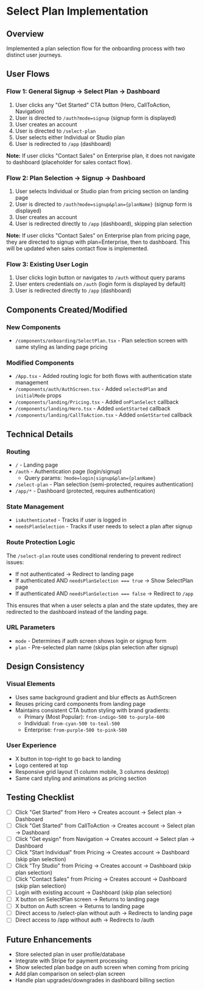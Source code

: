 # Select Plan Implementation

## Overview
Implemented a plan selection flow for the onboarding process with two distinct user journeys.

## User Flows

### Flow 1: General Signup → Select Plan → Dashboard
1. User clicks any "Get Started" CTA button (Hero, CallToAction, Navigation)
2. User is directed to `/auth?mode=signup` (signup form is displayed)
3. User creates an account
4. User is directed to `/select-plan`
5. User selects either Individual or Studio plan
6. User is redirected to `/app` (dashboard)

**Note:** If user clicks "Contact Sales" on Enterprise plan, it does not navigate to dashboard (placeholder for sales contact flow).

### Flow 2: Plan Selection → Signup → Dashboard
1. User selects Individual or Studio plan from pricing section on landing page
2. User is directed to `/auth?mode=signup&plan={planName}` (signup form is displayed)
3. User creates an account
4. User is redirected directly to `/app` (dashboard), skipping plan selection

**Note:** If user clicks "Contact Sales" on Enterprise plan from pricing page, they are directed to signup with plan=Enterprise, then to dashboard. This will be updated when sales contact flow is implemented.

### Flow 3: Existing User Login
1. User clicks login button or navigates to `/auth` without query params
2. User enters credentials on `/auth` (login form is displayed by default)
3. User is redirected directly to `/app` (dashboard)

## Components Created/Modified

### New Components
- `/components/onboarding/SelectPlan.tsx` - Plan selection screen with same styling as landing page pricing

### Modified Components
- `/App.tsx` - Added routing logic for both flows with authentication state management
- `/components/auth/AuthScreen.tsx` - Added `selectedPlan` and `initialMode` props
- `/components/landing/Pricing.tsx` - Added `onPlanSelect` callback
- `/components/landing/Hero.tsx` - Added `onGetStarted` callback
- `/components/landing/CallToAction.tsx` - Added `onGetStarted` callback

## Technical Details

### Routing
- `/` - Landing page
- `/auth` - Authentication page (login/signup)
  - Query params: `?mode=login|signup&plan={planName}`
- `/select-plan` - Plan selection (semi-protected, requires authentication)
- `/app/*` - Dashboard (protected, requires authentication)

### State Management
- `isAuthenticated` - Tracks if user is logged in
- `needsPlanSelection` - Tracks if user needs to select a plan after signup

### Route Protection Logic
The `/select-plan` route uses conditional rendering to prevent redirect issues:
- If not authenticated → Redirect to landing page
- If authenticated AND `needsPlanSelection === true` → Show SelectPlan page
- If authenticated AND `needsPlanSelection === false` → Redirect to `/app`

This ensures that when a user selects a plan and the state updates, they are redirected to the dashboard instead of the landing page.

### URL Parameters
- `mode` - Determines if auth screen shows login or signup form
- `plan` - Pre-selected plan name (skips plan selection after signup)

## Design Consistency

### Visual Elements
- Uses same background gradient and blur effects as AuthScreen
- Reuses pricing card components from landing page
- Maintains consistent CTA button styling with brand gradients:
  - Primary (Most Popular): `from-indigo-500 to-purple-600`
  - Individual: `from-cyan-500 to-teal-500`
  - Enterprise: `from-purple-500 to-pink-500`

### User Experience
- X button in top-right to go back to landing
- Logo centered at top
- Responsive grid layout (1 column mobile, 3 columns desktop)
- Same card styling and animations as pricing section

## Testing Checklist

- [ ] Click "Get Started" from Hero → Creates account → Select plan → Dashboard
- [ ] Click "Get Started" from CallToAction → Creates account → Select plan → Dashboard
- [ ] Click "Get eysign" from Navigation → Creates account → Select plan → Dashboard
- [ ] Click "Start Individual" from Pricing → Creates account → Dashboard (skip plan selection)
- [ ] Click "Try Studio" from Pricing → Creates account → Dashboard (skip plan selection)
- [ ] Click "Contact Sales" from Pricing → Creates account → Dashboard (skip plan selection)
- [ ] Login with existing account → Dashboard (skip plan selection)
- [ ] X button on SelectPlan screen → Returns to landing page
- [ ] X button on Auth screen → Returns to landing page
- [ ] Direct access to /select-plan without auth → Redirects to landing page
- [ ] Direct access to /app without auth → Redirects to /auth

## Future Enhancements

- Store selected plan in user profile/database
- Integrate with Stripe for payment processing
- Show selected plan badge on auth screen when coming from pricing
- Add plan comparison on select-plan screen
- Handle plan upgrades/downgrades in dashboard billing section
